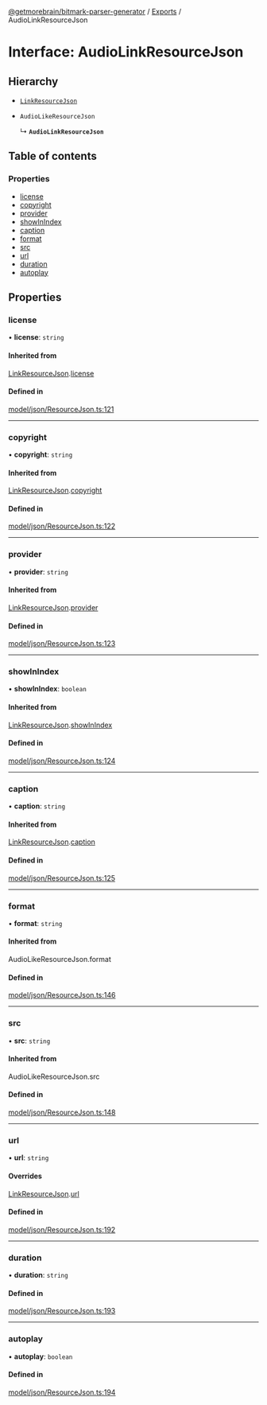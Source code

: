 [@getmorebrain/bitmark-parser-generator](../API.md) / [Exports](../modules.md) / AudioLinkResourceJson

# Interface: AudioLinkResourceJson

## Hierarchy

- [`LinkResourceJson`](LinkResourceJson.md)

- `AudioLikeResourceJson`

  ↳ **`AudioLinkResourceJson`**

## Table of contents

### Properties

- [license](AudioLinkResourceJson.md#license)
- [copyright](AudioLinkResourceJson.md#copyright)
- [provider](AudioLinkResourceJson.md#provider)
- [showInIndex](AudioLinkResourceJson.md#showInIndex)
- [caption](AudioLinkResourceJson.md#caption)
- [format](AudioLinkResourceJson.md#format)
- [src](AudioLinkResourceJson.md#src)
- [url](AudioLinkResourceJson.md#url)
- [duration](AudioLinkResourceJson.md#duration)
- [autoplay](AudioLinkResourceJson.md#autoplay)

## Properties

### license

• **license**: `string`

#### Inherited from

[LinkResourceJson](LinkResourceJson.md).[license](LinkResourceJson.md#license)

#### Defined in

[model/json/ResourceJson.ts:121](https://github.com/getMoreBrain/bitmark-parser-generator/blob/b82d7bf/src/model/json/ResourceJson.ts#L121)

___

### copyright

• **copyright**: `string`

#### Inherited from

[LinkResourceJson](LinkResourceJson.md).[copyright](LinkResourceJson.md#copyright)

#### Defined in

[model/json/ResourceJson.ts:122](https://github.com/getMoreBrain/bitmark-parser-generator/blob/b82d7bf/src/model/json/ResourceJson.ts#L122)

___

### provider

• **provider**: `string`

#### Inherited from

[LinkResourceJson](LinkResourceJson.md).[provider](LinkResourceJson.md#provider)

#### Defined in

[model/json/ResourceJson.ts:123](https://github.com/getMoreBrain/bitmark-parser-generator/blob/b82d7bf/src/model/json/ResourceJson.ts#L123)

___

### showInIndex

• **showInIndex**: `boolean`

#### Inherited from

[LinkResourceJson](LinkResourceJson.md).[showInIndex](LinkResourceJson.md#showInIndex)

#### Defined in

[model/json/ResourceJson.ts:124](https://github.com/getMoreBrain/bitmark-parser-generator/blob/b82d7bf/src/model/json/ResourceJson.ts#L124)

___

### caption

• **caption**: `string`

#### Inherited from

[LinkResourceJson](LinkResourceJson.md).[caption](LinkResourceJson.md#caption)

#### Defined in

[model/json/ResourceJson.ts:125](https://github.com/getMoreBrain/bitmark-parser-generator/blob/b82d7bf/src/model/json/ResourceJson.ts#L125)

___

### format

• **format**: `string`

#### Inherited from

AudioLikeResourceJson.format

#### Defined in

[model/json/ResourceJson.ts:146](https://github.com/getMoreBrain/bitmark-parser-generator/blob/b82d7bf/src/model/json/ResourceJson.ts#L146)

___

### src

• **src**: `string`

#### Inherited from

AudioLikeResourceJson.src

#### Defined in

[model/json/ResourceJson.ts:148](https://github.com/getMoreBrain/bitmark-parser-generator/blob/b82d7bf/src/model/json/ResourceJson.ts#L148)

___

### url

• **url**: `string`

#### Overrides

[LinkResourceJson](LinkResourceJson.md).[url](LinkResourceJson.md#url)

#### Defined in

[model/json/ResourceJson.ts:192](https://github.com/getMoreBrain/bitmark-parser-generator/blob/b82d7bf/src/model/json/ResourceJson.ts#L192)

___

### duration

• **duration**: `string`

#### Defined in

[model/json/ResourceJson.ts:193](https://github.com/getMoreBrain/bitmark-parser-generator/blob/b82d7bf/src/model/json/ResourceJson.ts#L193)

___

### autoplay

• **autoplay**: `boolean`

#### Defined in

[model/json/ResourceJson.ts:194](https://github.com/getMoreBrain/bitmark-parser-generator/blob/b82d7bf/src/model/json/ResourceJson.ts#L194)

